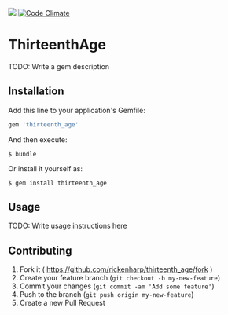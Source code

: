 ![](https://codeship.com/projects/99461bb0-7ffc-0132-f27e-321707412590/status?branch=master)
[![Code Climate](https://codeclimate.com/github/rickenharp/thirteenth_age/badges/gpa.svg)](https://codeclimate.com/github/rickenharp/thirteenth_age)

# ThirteenthAge

TODO: Write a gem description

## Installation

Add this line to your application's Gemfile:

```ruby
gem 'thirteenth_age'
```

And then execute:

    $ bundle

Or install it yourself as:

    $ gem install thirteenth_age

## Usage

TODO: Write usage instructions here

## Contributing

1. Fork it ( https://github.com/rickenharp/thirteenth_age/fork )
2. Create your feature branch (`git checkout -b my-new-feature`)
3. Commit your changes (`git commit -am 'Add some feature'`)
4. Push to the branch (`git push origin my-new-feature`)
5. Create a new Pull Request
